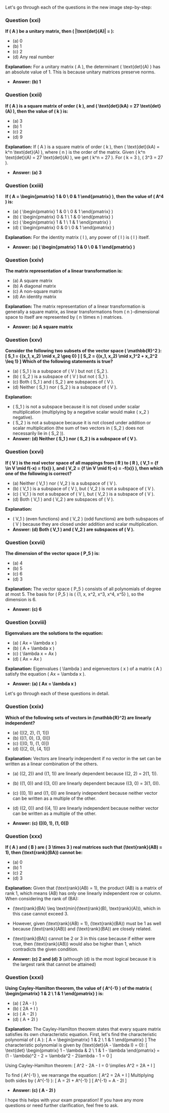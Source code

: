 
Let's go through each of the questions in the new image step-by-step:

### Question (xxi)
**If \( A \) be a unitary matrix, then \( |\text{det}(A)| = \):**
- (a) 0
- (b) 1
- (c) 2
- (d) Any real number

**Explanation:**
For a unitary matrix \( A \), the determinant \( \text{det}(A) \) has an absolute value of 1. This is because unitary matrices preserve norms.
- **Answer: (b) 1**

### Question (xxii)
**If \( A \) is a square matrix of order \( k \), and \( \text{det}(kA) = 27 \text{det}(A) \), then the value of \( k \) is:**
- (a) 3
- (b) 1
- (c) 2
- (d) 9

**Explanation:**
If \( A \) is a square matrix of order \( k \), then \( \text{det}(kA) = k^n \text{det}(A) \), where \( n \) is the order of the matrix. Given \( k^n \text{det}(A) = 27 \text{det}(A) \), we get \( k^n = 27 \). For \( k = 3 \), \( 3^3 = 27 \).
- **Answer: (a) 3**

### Question (xxiii)
**If \( A = \begin{pmatrix} 1 & 0 \\ 0 & 1 \end{pmatrix} \), then the value of \( A^4 \) is:**
- (a) \( \begin{pmatrix} 1 & 0 \\ 0 & 1 \end{pmatrix} \)
- (b) \( \begin{pmatrix} 0 & 1 \\ 1 & 0 \end{pmatrix} \)
- (c) \( \begin{pmatrix} 1 & 1 \\ 1 & 1 \end{pmatrix} \)
- (d) \( \begin{pmatrix} 0 & 0 \\ 0 & 1 \end{pmatrix} \)

**Explanation:**
For the identity matrix \( I \), any power of \( I \) is \( I \) itself.
- **Answer: (a) \( \begin{pmatrix} 1 & 0 \\ 0 & 1 \end{pmatrix} \)**

### Question (xxiv)
**The matrix representation of a linear transformation is:**
- (a) A square matrix
- (b) A diagonal matrix
- (c) A non-square matrix
- (d) An identity matrix

**Explanation:**
The matrix representation of a linear transformation is generally a square matrix, as linear transformations from \( n \)-dimensional space to itself are represented by \( n \times n \) matrices.
- **Answer: (a) A square matrix**

### Question (xxv)
**Consider the following two subsets of the vector space \( \mathbb{R}^2 \):
\[ S_1 = \{(x_1, x_2) \mid x_2 \geq 0\} \]
\[ S_2 = \{(x_1, x_2) \mid x_1^2 + x_2^2 \leq 1\} \]
Which of the following statements is true?**
- (a) \( S_1 \) is a subspace of \( V \) but not \( S_2 \).
- (b) \( S_2 \) is a subspace of \( V \) but not \( S_1 \).
- (c) Both \( S_1 \) and \( S_2 \) are subspaces of \( V \).
- (d) Neither \( S_1 \) nor \( S_2 \) is a subspace of \( V \).

**Explanation:**
- \( S_1 \) is not a subspace because it is not closed under scalar multiplication (multiplying by a negative scalar would make \( x_2 \) negative).
- \( S_2 \) is not a subspace because it is not closed under addition or scalar multiplication (the sum of two vectors in \( S_2 \) does not necessarily lie in \( S_2 \)).
- **Answer: (d) Neither \( S_1 \) nor \( S_2 \) is a subspace of \( V \).**

### Question (xxvi)
**If \( V \) is the real vector space of all mappings from \( R \) to \( R \), \( V_1 = \{f \in V \mid f(-x) = f(x)\} \), and \( V_2 = \{f \in V \mid f(-x) = -f(x)\} \), then which one of the following is correct?**
- (a) Neither \( V_1 \) nor \( V_2 \) is a subspace of \( V \).
- (b) \( V_1 \) is a subspace of \( V \), but \( V_2 \) is not a subspace of \( V \).
- (c) \( V_1 \) is not a subspace of \( V \), but \( V_2 \) is a subspace of \( V \).
- (d) Both \( V_1 \) and \( V_2 \) are subspaces of \( V \).

**Explanation:**
- \( V_1 \) (even functions) and \( V_2 \) (odd functions) are both subspaces of \( V \) because they are closed under addition and scalar multiplication.
- **Answer: (d) Both \( V_1 \) and \( V_2 \) are subspaces of \( V \).**

### Question (xxvii)
**The dimension of the vector space \( P_5 \) is:**
- (a) 4
- (b) 5
- (c) 6
- (d) 3

**Explanation:**
The vector space \( P_5 \) consists of all polynomials of degree at most 5. The basis for \( P_5 \) is \( \{1, x, x^2, x^3, x^4, x^5\} \), so the dimension is 6.
- **Answer: (c) 6**

### Question (xxviii)
**Eigenvalues are the solutions to the equation:**
- (a) \( Ax = \lambda x \)
- (b) \( A + \lambda x \)
- (c) \( \lambda x = Ax \)
- (d) \( Ax = Ax \)

**Explanation:**
Eigenvalues \( \lambda \) and eigenvectors \( x \) of a matrix \( A \) satisfy the equation \( Ax = \lambda x \).
- **Answer: (a) \( Ax = \lambda x \)**

Let's go through each of these questions in detail.

### Question (xxix)
**Which of the following sets of vectors in \(\mathbb{R}^2\) are linearly independent?**
- (a) \([(2, 2), (1, 1)]\)
- (b) \([(1, 0), (3, 0)]\)
- (c) \([(0, 1), (1, 0)]\)
- (d) \([(2, 0), (4, 1)]\)

**Explanation:**
Vectors are linearly independent if no vector in the set can be written as a linear combination of the others.
- (a) \((2, 2)\) and \((1, 1)\) are linearly dependent because \((2, 2) = 2(1, 1)\).
- (b) \((1, 0)\) and \((3, 0)\) are linearly dependent because \((3, 0) = 3(1, 0)\).
- (c) \((0, 1)\) and \((1, 0)\) are linearly independent because neither vector can be written as a multiple of the other.
- (d) \((2, 0)\) and \((4, 1)\) are linearly independent because neither vector can be written as a multiple of the other.

- **Answer: (c) \([(0, 1), (1, 0)]\)**

### Question (xxx)
**If \( A \) and \( B \) are \( 3 \times 3 \) real matrices such that \(\text{rank}(AB) = 1\), then \(\text{rank}(BA)\) cannot be:**
- (a) 0
- (b) 1
- (c) 2
- (d) 3

**Explanation:**
Given that \(\text{rank}(AB) = 1\), the product \(AB\) is a matrix of rank 1, which means \(AB\) has only one linearly independent row or column. When considering the rank of \(BA\):
- \(\text{rank}(BA) \leq \text{min}(\text{rank}(B), \text{rank}(A))\), which in this case cannot exceed 3.
- However, given \(\text{rank}(AB) = 1\), \(\text{rank}(BA)\) must be 1 as well because \(\text{rank}(AB)\) and \(\text{rank}(BA)\) are closely related.
- \(\text{rank}(BA)\) cannot be 2 or 3 in this case because if either were true, then \(\text{rank}(AB)\) would also be higher than 1, which contradicts the given condition.

- **Answer: (c) 2 and (d) 3** (although (d) is the most logical because it is the largest rank that cannot be attained)

### Question (xxxi)
**Using Cayley-Hamilton theorem, the value of \( A^{-1} \) of the matrix \( \begin{pmatrix} 1 & 2 \\ 1 & 1 \end{pmatrix} \) is:**
- (a) \( 2A - I \)
- (b) \( 2A + I \)
- (c) \( A - 2I \)
- (d) \( A + 2I \)

**Explanation:**
The Cayley-Hamilton theorem states that every square matrix satisfies its own characteristic equation. First, let's find the characteristic polynomial of \( A \):
\[ A = \begin{pmatrix} 1 & 2 \\ 1 & 1 \end{pmatrix} \]
The characteristic polynomial is given by \(\text{det}(A - \lambda I) = 0\):
\[ \text{det} \begin{pmatrix} 1 - \lambda & 2 \\ 1 & 1 - \lambda \end{pmatrix} = (1 - \lambda)^2 - 2 = \lambda^2 - 2\lambda - 1 = 0 \]

Using Cayley-Hamilton theorem:
\[ A^2 - 2A - I = 0 \implies A^2 = 2A + I \]

To find \( A^{-1} \), we rearrange the equation:
\[ A^2 = 2A + I \]
Multiplying both sides by \( A^{-1} \):
\[ A = 2I + A^{-1} \]
\[ A^{-1} = A - 2I \]

- **Answer: (c) \( A - 2I \)**

I hope this helps with your exam preparation! If you have any more questions or need further clarification, feel free to ask.
